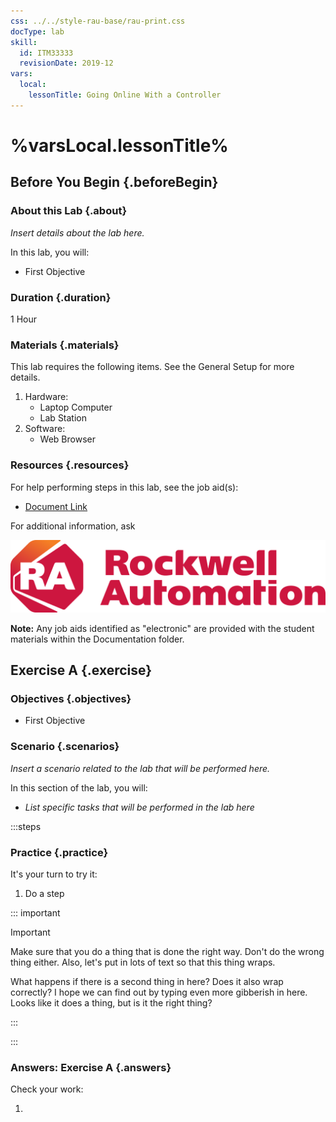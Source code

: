 ```yaml
---
css: ../../style-rau-base/rau-print.css
docType: lab
skill:
  id: ITM33333
  revisionDate: 2019-12
vars:
  local:
    lessonTitle: Going Online With a Controller
---
```


# %varsLocal.lessonTitle%

## Before You Begin {.beforeBegin}

### About this Lab {.about}

*Insert details about the lab here.*

In this lab, you will:

- First Objective

### Duration {.duration}

1 Hour

### Materials {.materials}

This lab requires the following items. See the General Setup for more
details.

1. Hardware:
    - Laptop Computer
    - Lab Station
2. Software:
    - Web Browser

### Resources {.resources}

For help performing steps in this lab, see the job aid(s):

- [Document Link](DocumentURL)

For additional information, ask

![Rockwell Automation](media/2019_Logo_rgb_RA_Bug-LeftText_color.svg)

**Note:** Any job aids identified as "electronic" are provided with the
student materials within the Documentation folder.

## Exercise A {.exercise}

### Objectives {.objectives}

- First Objective

### Scenario {.scenarios}

*Insert a scenario related to the lab that will be performed here.*

In this section of the lab, you will:

- *List specific tasks that will be performed in the lab here*

:::steps

### Practice {.practice}

It's your turn to try it:

1. Do a step

::: important

Important

Make sure that you do a thing that is done the right way. Don't do the wrong thing either. Also, let's put in lots of text so that this thing wraps.

What happens if there is a second thing in here? Does it also wrap correctly? I hope we can find out by typing even more gibberish in here. Looks like it does a thing, but is it the right thing?

:::

:::

### Answers: Exercise A {.answers}

Check your work:

1.
